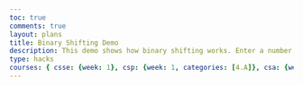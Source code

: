 ```yaml
---
toc: true
comments: true
layout: plans
title: Binary Shifting Demo
description: This demo shows how binary shifting works. Enter a number, choose a shift direction, and see the result.
type: hacks
courses: { csse: {week: 1}, csp: {week: 1, categories: [4.A]}, csa: {week: 0} }
---
```


<html>
<head>
    <title>Binary Shifting Demo</title>
    <style>
        /* Add your CSS styles here if needed */
    </style>
    <script>
        // JavaScript function to perform binary shifting
        function performShift() {
            // Read input values from the form
            var inputNumber = parseInt(document.getElementById('inputNumber').value, 10);
            var shiftAmount = parseInt(document.getElementById('shiftAmount').value, 10);

            if (isNaN(inputNumber) || isNaN(shiftAmount)) {
                alert("Please enter valid numbers");
                return;
            }

            var shiftDirection = document.querySelector('input[name="shiftDirection"]:checked').value;

            var result;
            // Perform the shifting operation
            if (shiftDirection === 'left') {
                result = inputNumber << shiftAmount;
            } else {
                result = inputNumber >> shiftAmount;
            }

            // Display the result
            document.getElementById('result').innerText = 'Result: ' + result.toString(2);
        }
    </script>
</head>
<body>
    <h2>Biary Shifting Demo</h2>
    <p>This demo shows how binary shifting works. Enter a number, choose a shift direction, and see the result.</p>
    
    <!-- User input for the number to shift -->
    <label for="inputNumber">Enter a number to shift:</label>
    <input type="number" id="inputNumber" placeholder="Enter a number" />
    
    <!-- User input for the shift amount -->
    <label for="shiftAmount">Enter shift amount:</label>
    <input type="number" id="shiftAmount" placeholder="Shift amount" />

    <p>Select the direction of the shift:</p>
    <div>
        <!-- Option to choose left shift -->
        <input type="radio" id="leftShift" name="shiftDirection" value="left" checked>
        <label for="leftShift">Left Shift (<<)</label>

        <!-- Option to choose right shift -->
        <input type="radio" id="rightShift" name="shiftDirection" value="right">
        <label for="rightShift">Right Shift (>>)</label>
    </div>
    
    <!-- Button to perform the shift -->
    <button onclick="performShift()">Shift</button>

    <!-- Display the result of the shift -->
    <p id="result"></p>
</body>
</html>
